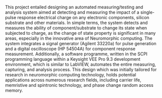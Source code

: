 This project entailed designing an automated measuring/testing and analysis system aimed at detecting and measuring the impact of a single-pulse response electrical charge on any electronic components, silicon substrate and other materials. In simple terms, the system detects and measures the ability of component/substrate to change its state when subjected to charge, as the change of state property is significant in many areas, especially in the innovative area of Neuromorphic computing. 
The system integrates a signal generator (Agilent 33220a) for pulse generation and a digital oscilloscope (HP 54504A) for component response measurement. Additionally, a software programme, written in the SCPI programming language within a Keysight VEE Pro 9.3 development environment, which is similar to LabVIEW, automates the entire measuring, capturing, and analysis process. This design which was initially tailored for research in neuromorphic computing technology, holds potential applications across numerous research fields, including carrier life, memristive and spintronic technology, and phase change random access memory.
